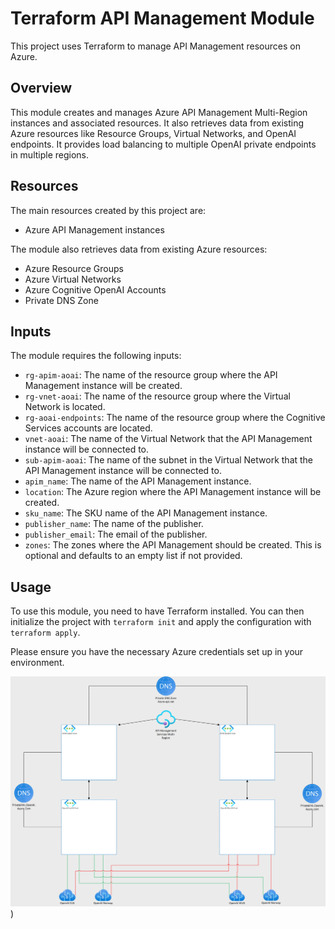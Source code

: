 # Terraform API Management Module

This project uses Terraform to manage API Management resources on Azure.

## Overview

This module creates and manages Azure API Management Multi-Region instances and associated resources. It also retrieves data from existing Azure resources like Resource Groups, Virtual Networks, and OpenAI endpoints. It provides load balancing to multiple OpenAI private endpoints in multiple regions. 

## Resources

The main resources created by this project are:

- Azure API Management instances

The module also retrieves data from existing Azure resources:

- Azure Resource Groups
- Azure Virtual Networks
- Azure Cognitive OpenAI Accounts
- Private DNS Zone

## Inputs

The module requires the following inputs:

- `rg-apim-aoai`: The name of the resource group where the API Management instance will be created.
- `rg-vnet-aoai`: The name of the resource group where the Virtual Network is located.
- `rg-aoai-endpoints`: The name of the resource group where the Cognitive Services accounts are located.
- `vnet-aoai`: The name of the Virtual Network that the API Management instance will be connected to.
- `sub-apim-aoai`: The name of the subnet in the Virtual Network that the API Management instance will be connected to.
- `apim_name`: The name of the API Management instance.
- `location`: The Azure region where the API Management instance will be created.
- `sku_name`: The SKU name of the API Management instance.
- `publisher_name`: The name of the publisher.
- `publisher_email`: The email of the publisher.
- `zones`: The zones where the API Management should be created. This is optional and defaults to an empty list if not provided.

## Usage

To use this module, you need to have Terraform installed. You can then initialize the project with `terraform init` and apply the configuration with `terraform apply`.

Please ensure you have the necessary Azure credentials set up in your environment.

![Network Diagram](<files/APIM Multi-Region.png>))